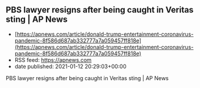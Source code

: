 ## PBS lawyer resigns after being caught in Veritas sting | AP News
 - [https://apnews.com/article/donald-trump-entertainment-coronavirus-pandemic-8f586d687ab332777a7a059457ff818e](https://apnews.com/article/donald-trump-entertainment-coronavirus-pandemic-8f586d687ab332777a7a059457ff818e)
 - RSS feed: https://apnews.com
 - date published: 2021-01-12 20:29:03+00:00

PBS lawyer resigns after being caught in Veritas sting | AP News

